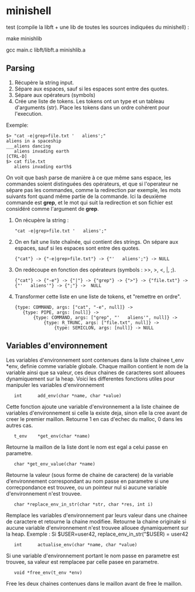 # minishell

test (compile la libft + une lib de toutes les sources indiquées du minishell) :

make minishlib

gcc main.c libft/libft.a minishlib.a

## Parsing

1. Récupère la string input.
2. Sépare aux espaces, sauf si les espaces sont entre des quotes.
3. Sépare aux opérateurs (symbols)
4. Crée une liste de tokens. Les tokens ont un type et un tableau d'arguments (str). Place les tokens dans un ordre cohérent pour l'execution.

Exemple:

    $> "cat -e|grep>file.txt '   aliens';"
    aliens in a spaceship
    ___aliens dancing
       aliens invading earth   
    [CTRL-D]
    $> cat file.txt
       aliens invading earth$
    
On voit que bash parse de manière à ce que même sans espace, les commandes soient distinguées des opérateurs, et que si l'operateur ne sépare pas les commandes, comme la redirection par exemple, les mots suivants font quand même partie de la commande.
Ici la deuxième commande est **grep**, et le mot qui suit la redirection et son fichier est considéré comme l'argument de **grep**.

1. On récupère la string :

       "cat -e|grep>file.txt '   aliens';"
2. On en fait une liste chaînée, qui contient des strings. On sépare aux espaces, sauf si les espaces sont entre des quotes.

       {"cat"} -> {"-e|grep>file.txt"} -> {"'   aliens';"} -> NULL
        
3. On redécoupe en fonction des opérateurs (symbols : >>, >, <, |, ;).

       {"cat"} -> {"-e"} -> {"|"} -> {"grep"} -> {">"} -> {"file.txt"} -> {"'   aliens'"} -> {";"} ->  NULL
        
4. Transformer cette liste en une liste de tokens, et "remettre en ordre".

       {type: COMMAND, args: ["cat", "-e", null]} ->
          {type: PIPE, args: [null]} ->
              {type: COMMAND, args: ["grep", "'   aliens'", null]} ->
                  {type: R_TRUNC, args: ["file.txt", null]} ->
                      {type: SEMICLON, args: [null]} -> NULL

## Variables d'environnement

Les variables d'environnement sont contenues dans la liste chainee t_env *env, definie comme variable globale. Chaque maillon contient le nom de la variable ainsi que sa valeur, ces deux chaines de caracteres sont allouees dynamiquement sur la heap.
Voici les differentes fonctions utiles pour manipuler les variables d'environnement

       int		add_env(char *name, char *value)
Cette fonction ajoute une variable d'environnement a la liste chainee de variables d'environnement si celle la existe deja, sinon elle la cree avant de creer le premier maillon. Retourne 1 en cas d'echec du malloc, 0 dans les autres cas.


       t_env	*get_env(char *name)
Retourne la maillon de la liste dont le nom est egal a celui passe en parametre.


       char	*get_env_value(char *name)
Retourne la valeur (sous forme de chaine de caractere) de la variable d'environnement correspondant au nom passe en parametre si une correcpondance est trouvee, ou un pointeur nul si aucune variable d'environnement n'est trouvee.


       char	*replace_env_in_str(char *str, char *res, int i)
Remplace les variables d'environnement par leurs valeur dans une chainee de caractere et retourne la chaine modifiee. Retourne la chaine originale si aucune variable d'environnement n'est trouvee allouee dynamiquement sur la heap.
Exemple : Si $USER=user42, replace_env_in_str("$USER) = user42


       int		actualise_env(char *name, char *value)
Si une variable d'environnement portant le nom passe en parametre est trouvee, sa valeur est remplacee par celle pasee en parametre.


       void	*free_env(t_env *env)
Free les deux chaines contenues dans le maillon avant de free le maillon.